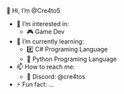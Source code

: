 👋 Hi, I’m @Cre4to5
- 👀 I’m interested in:
   - 🎮 Game Dev
- 🌱 I’m currently learning:
   - #️⃣ C# Programing Language
   - 🐍 Python Programing Language
- 📫 How to reach me:
   - 👾 Discord: @cre4tos
- ⚡ Fun fact: ...

<!---
Cre4to5/Cre4to5 is a ✨ special ✨ repository because its `README.md` (this file) appears on your GitHub profile.
You can click the Preview link to take a look at your changes.
--->

